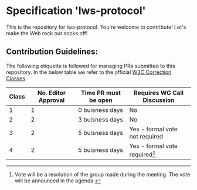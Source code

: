 # Specification 'lws-protocol'

This is the repository for lws-protocol. You're welcome to contribute! Let's make the Web rock our socks
off!

## Contribution Guidelines:

The following etiquette is followed for managing PRs submitted to this repository. In the below table we refer to the official [W3C Correction Classes](https://www.w3.org/policies/process/#correction-classes).

| Class | No. Editor Approval | Time PR must be open | Requires WG Call Discussion     |
| ----- | ------------------- | -------------------- | ---------------------------     |
| 1     | 1                   | 0 buisness days      | No                              |
| 2     | 2                   | 3 buisness days      | No                              |
| 3     | 2                   | 5 buisness days      | Yes - formal vote not required  |
| 4     | 2                   | 5 buisness days      | Yes - formal vote required[^1]     |   

[^1]: Vote will be a resolution of the group made during the meeting. The vote will be announced in the agenda.
